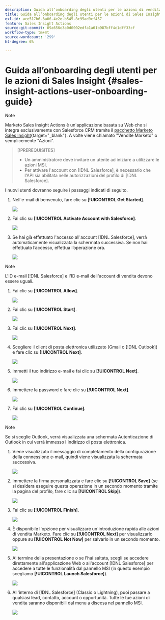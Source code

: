 ```yaml
---
description: Guida all’onboarding degli utenti per le azioni di vendita Insight - Documentazione di Marketo - Documentazione del prodotto
title: Guida all’onboarding degli utenti per le azioni di Sales Insight
exl-id: ace517b6-3a06-4e2e-b545-8c95ad0cf457
feature: Sales Insight Actions
source-git-commit: 09a656c3a0d0002edfa1a61b987bff4c1dff33cf
workflow-type: tm+mt
source-wordcount: '299'
ht-degree: 6%

---
```


# Guida all’onboarding degli utenti per le azioni di Sales Insight {#sales-insight-actions-user-onboarding-guide}

>[!NOTE]
>
>Marketo Sales Insight Actions è un&#39;applicazione basata su Web che si integra esclusivamente con Salesforce CRM tramite il [pacchetto Marketo Sales Insight](/help/marketo/product-docs/marketo-sales-insight/msi-for-salesforce/installation/install-marketo-sales-insight-package-in-salesforce-appexchange.md){target="_blank"}. A volte viene chiamato &quot;Vendite Marketo&quot; o semplicemente &quot;Azioni&quot;.

>[!PREREQUISITES]
>
>* Un amministratore deve invitare un utente ad iniziare a utilizzare le azioni MSI.
>* Per attivare l&#39;account con [!DNL Salesforce], è necessario che l&#39;API sia abilitata nelle autorizzazioni del profilo di [!DNL Salesforce].

I nuovi utenti dovranno seguire i passaggi indicati di seguito.

1. Nell&#39;e-mail di benvenuto, fare clic su **[!UICONTROL Get Started]**.

   ![](assets/sales-insight-actions-user-onboarding-guide-1.png)

1. Fai clic su **[!UICONTROL Activate Account with Salesforce]**.

   ![](assets/sales-insight-actions-user-onboarding-guide-2.png)

1. Se hai già effettuato l&#39;accesso all&#39;account [!DNL Salesforce], verrà automaticamente visualizzata la schermata successiva. Se non hai effettuato l’accesso, effettua l’operazione ora.

   ![](assets/sales-insight-actions-user-onboarding-guide-3.png)

>[!NOTE]
>
>L&#39;ID e-mail [!DNL Salesforce] e l&#39;ID e-mail dell&#39;account di vendita devono essere uguali.

1. Fai clic su **[!UICONTROL Allow]**.

   ![](assets/sales-insight-actions-user-onboarding-guide-4.png)

1. Fai clic su **[!UICONTROL Start]**.

   ![](assets/sales-insight-actions-user-onboarding-guide-5.png)

1. Fai clic su **[!UICONTROL Next]**.

   ![](assets/sales-insight-actions-user-onboarding-guide-6.png)

1. Scegliere il client di posta elettronica utilizzato (Gmail o [!DNL Outlook]) e fare clic su **[!UICONTROL Next]**.

   ![](assets/sales-insight-actions-user-onboarding-guide-7.png)

1. Immetti il tuo indirizzo e-mail e fai clic su **[!UICONTROL Next]**.

   ![](assets/sales-insight-actions-user-onboarding-guide-8.png)

1. Immettere la password e fare clic su **[!UICONTROL Next]**.

   ![](assets/sales-insight-actions-user-onboarding-guide-9.png)

1. Fai clic su **[!UICONTROL Continue]**.

   ![](assets/sales-insight-actions-user-onboarding-guide-10.png)

>[!NOTE]
>
>Se si sceglie Outlook, verrà visualizzata una schermata Autenticazione di Outlook in cui verrà immesso l&#39;indirizzo di posta elettronica.

1. Viene visualizzato il messaggio di completamento della configurazione della connessione e-mail, quindi viene visualizzata la schermata successiva.

   ![](assets/sales-insight-actions-user-onboarding-guide-11.png)

1. Immettere la firma personalizzata e fare clic su **[!UICONTROL Save]** (se si desidera eseguire questa operazione in un secondo momento tramite la pagina del profilo, fare clic su **[!UICONTROL Skip]**).

   ![](assets/sales-insight-actions-user-onboarding-guide-12.png)

1. Fai clic su **[!UICONTROL Finish]**.

   ![](assets/sales-insight-actions-user-onboarding-guide-13.png)

1. È disponibile l&#39;opzione per visualizzare un&#39;introduzione rapida alle azioni di vendita Marketo. Fare clic su **[!UICONTROL Next]** per visualizzarlo oppure su **[!UICONTROL Not Now]** per salvarlo in un secondo momento.

   ![](assets/sales-insight-actions-user-onboarding-guide-14.png)

1. Al termine della presentazione o se l&#39;hai saltata, scegli se accedere direttamente all&#39;applicazione Web o all&#39;account [!DNL Salesforce] per accedere a tutte le funzionalità dal pannello MSI (in questo esempio scegliamo **[!UICONTROL Launch Salesforce]**).

   ![](assets/sales-insight-actions-user-onboarding-guide-15.png)

1. All&#39;interno di [!DNL Salesforce] (Classic o Lightning), puoi passare a qualsiasi lead, contatto, account o opportunità. Tutte le tue azioni di vendita saranno disponibili dal menu a discesa nel pannello MSI.

   ![](assets/sales-insight-actions-user-onboarding-guide-16.png)

